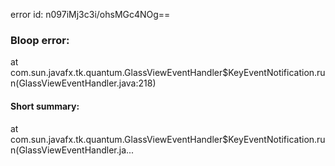 error id: n097iMj3c3i/ohsMGc4NOg==
### Bloop error:

at com.sun.javafx.tk.quantum.GlassViewEventHandler$KeyEventNotification.run(GlassViewEventHandler.java:218)
#### Short summary: 

at com.sun.javafx.tk.quantum.GlassViewEventHandler$KeyEventNotification.run(GlassViewEventHandler.ja...